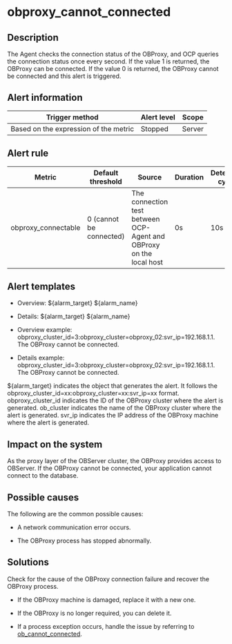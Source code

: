 obproxy_cannot_connected 
=============================================



Description 
--------------------------------

The Agent checks the connection status of the OBProxy, and OCP queries the connection status once every second. If the value 1 is returned, the OBProxy can be connected. If the value 0 is returned, the OBProxy cannot be connected and this alert is triggered.

Alert information 
--------------------------------------



|            Trigger method             | Alert level | Scope  |
|---------------------------------------|-------------|--------|
| Based on the expression of the metric | Stopped     | Server |



Alert rule 
-------------------------------



|       Metric        |    Default threshold    |                               Source                                | Duration | Detection cycle | Elimination cycle |
|---------------------|-------------------------|---------------------------------------------------------------------|----------|-----------------|-------------------|
| obproxy_connectable | 0 (cannot be connected) | The connection test between OCP-Agent and OBProxy on the local host | 0s       | 10s             | 5 min             |



Alert templates 
------------------------------------

* Overview: ${alarm_target} ${alarm_name}

  

* Details: ${alarm_target} ${alarm_name}

  

* Overview example: obproxy_cluster_id=3:obproxy_cluster=obproxy_02:svr_ip=192.168.1.1. The OBProxy cannot be connected.

  

* Details example: obproxy_cluster_id=3:obproxy_cluster=obproxy_02:svr_ip=192.168.1.1. The OBProxy cannot be connected.

  




${alarm_target} indicates the object that generates the alert. It follows the obproxy_cluster_id=xx:obproxy_cluster=xx:svr_ip=xx format. obproxy_cluster_id indicates the ID of the OBProxy cluster where the alert is generated. ob_cluster indicates the name of the OBProxy cluster where the alert is generated. svr_ip indicates the IP address of the OBProxy machine where the alert is generated.

Impact on the system 
-----------------------------------------

As the proxy layer of the OBServer cluster, the OBProxy provides access to OBServer. If the OBProxy cannot be connected, your application cannot connect to the database.

Possible causes 
------------------------------------

The following are the common possible causes:

* A network communication error occurs.

  

* The OBProxy process has stopped abnormally.

  




Solutions 
------------------------------

Check for the cause of the OBProxy connection failure and recover the OBProxy process. 

* If the OBProxy machine is damaged, replace it with a new one.

  

* If the OBProxy is no longer required, you can delete it.

  

* If a process exception occurs, handle the issue by referring to [ob_cannot_connected](/en-US/4.alarm-reference/2.ob-alert/1.ob_cannot_connected-observer-cannot-be-connected.md).

  



